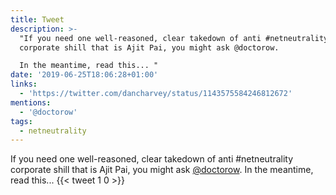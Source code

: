 ```yaml
---
title: Tweet
description: >-
  "If you need one well-reasoned, clear takedown of anti #netneutrality
  corporate shill that is Ajit Pai, you might ask @doctorow.

  In the meantime, read this... "
date: '2019-06-25T18:06:28+01:00'
links:
  - 'https://twitter.com/dancharvey/status/1143575584246812672'
mentions:
  - '@doctorow'
tags:
  - netneutrality
---
```

If you need one well-reasoned, clear takedown of anti #netneutrality corporate shill that is Ajit Pai, you might ask [@doctorow](https://twitter.com/@doctorow).
In the meantime, read this... 
      {{< tweet 1 0 >}}
    
